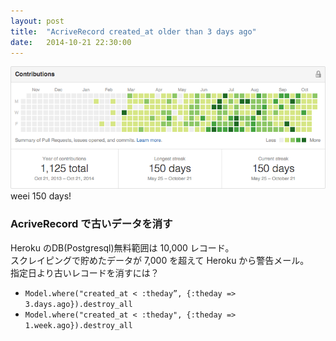 ```yaml
---
layout: post
title:  "AcriveRecord created_at older than 3 days ago"
date:   2014-10-21 22:30:00
---
```


![](/tauesnap/tauesnap2014-10-21.png)
weei 150 days!

### AcriveRecord で古いデータを消す

Heroku のDB(Postgresql)無料範囲は 10,000 レコード。  
スクレイピングで貯めたデータが 7,000 を超えて Heroku から警告メール。  
指定日より古いレコードを消すには？

- `Model.where("created_at < :theday”, {:theday => 3.days.ago}).destroy_all`
- `Model.where("created_at < :theday", {:theday => 1.week.ago}).destroy_all`

